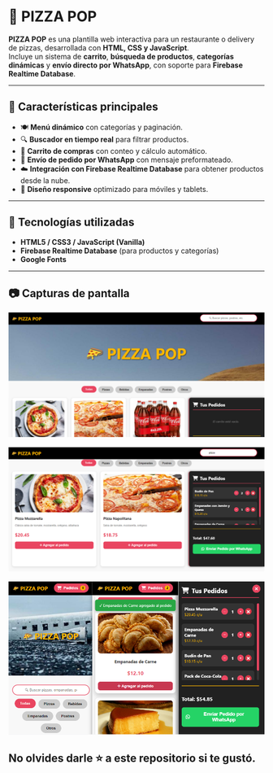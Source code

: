 # 🍕 PIZZA POP

**PIZZA POP** es una plantilla web interactiva para un restaurante o delivery de pizzas, desarrollada con **HTML, CSS y JavaScript**.  
Incluye un sistema de **carrito**, **búsqueda de productos**, **categorías dinámicas** y **envío directo por WhatsApp**, con soporte para **Firebase Realtime Database**.

---

## 🚀 Características principales

- 🍽️ **Menú dinámico** con categorías y paginación.  
- 🔍 **Buscador en tiempo real** para filtrar productos.  
- 🛒 **Carrito de compras** con conteo y cálculo automático.  
- 💬 **Envío de pedido por WhatsApp** con mensaje preformateado.  
- ☁️ **Integración con Firebase Realtime Database** para obtener productos desde la nube.  
- 📱 **Diseño responsive** optimizado para móviles y tablets.

---

## 🚀 Tecnologías utilizadas

- **HTML5 / CSS3 / JavaScript (Vanilla)**  
- **Firebase Realtime Database** (para productos y categorías)  
- **Google Fonts**

---

## 📷 Capturas de pantalla

![PIZZA POP](img/image1.png)
<br></br>
![PIZZA POP](img/image2.png)
<br></br>
![PIZZA POP](img/image3.png)

## No olvides darle ⭐ a este repositorio si te gustó.

